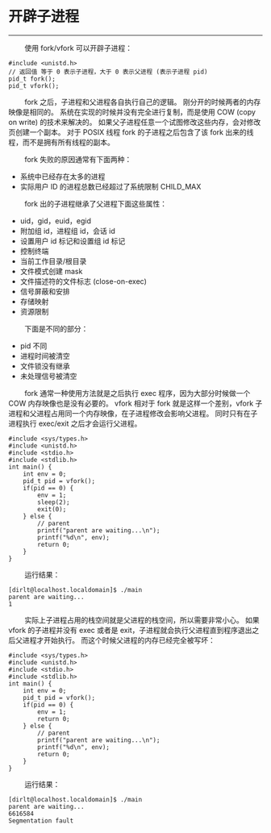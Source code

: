 # 开辟子进程
***

&emsp;&emsp;
使用 fork/vfork 可以开辟子进程：

    #include <unistd.h>
    // 返回值 等于 0 表示子进程，大于 0 表示父进程 (表示子进程 pid)
    pid_t fork();
    pid_t vfork();

&emsp;&emsp;
fork 之后，子进程和父进程各自执行自己的逻辑。
刚分开的时候两者的内存映像是相同的。
系统在实现的时候并没有完全进行复制，而是使用 COW (copy on write) 的技术来解决的。
如果父子进程任意一个试图修改这些内存，会对修改页创建一个副本。
对于 POSIX 线程 fork 的子进程之后包含了该 fork 出来的线程，而不是拥有所有线程的副本。

&emsp;&emsp;
fork 失败的原因通常有下面两种：

+ 系统中已经存在太多的进程
+ 实际用户 ID 的进程总数已经超过了系统限制 CHILD_MAX

&emsp;&emsp;
fork 出的子进程继承了父进程下面这些属性：

+ uid，gid，euid，egid
+ 附加组 id，进程组 id，会话 id
+ 设置用户 id 标记和设置组 id 标记
+ 控制终端
+ 当前工作目录/根目录
+ 文件模式创建 mask
+ 文件描述符的文件标志 (close-on-exec)
+ 信号屏蔽和安排
+ 存储映射
+ 资源限制

&emsp;&emsp;
下面是不同的部分：

+ pid 不同
+ 进程时间被清空
+ 文件锁没有继承
+ 未处理信号被清空

&emsp;&emsp;
fork 通常一种使用方法就是之后执行 exec 程序，因为大部分时候做一个 COW 内存映像也是没有必要的。
vfork 相对于 fork 就是这样一个差别，vfork 子进程和父进程占用同一个内存映像，在子进程修改会影响父进程。
同时只有在子进程执行 exec/exit 之后才会运行父进程。

    #include <sys/types.h>
    #include <unistd.h>
    #include <stdio.h>
    #include <stdlib.h>
    int main() {
        int env = 0;
        pid_t pid = vfork();
        if(pid == 0) {
            env = 1;
            sleep(2);
            exit(0);
        } else { 
            // parent
            printf("parent are waiting...\n");
            printf("%d\n", env);
            return 0;
        }
    }

&emsp;&emsp;
运行结果：

    [dirlt@localhost.localdomain]$ ./main
    parent are waiting...
    1

&emsp;&emsp;
实际上子进程占用的栈空间就是父进程的栈空间，所以需要非常小心。
如果 vfork 的子进程并没有 exec 或者是 exit，子进程就会执行父进程直到程序退出之后父进程才开始执行。
而这个时候父进程的内存已经完全被写坏：

    #include <sys/types.h>
    #include <unistd.h>
    #include <stdio.h>
    #include <stdlib.h>
    int main() {
        int env = 0;
        pid_t pid = vfork();
        if(pid == 0) {
            env = 1;
            return 0;
        } else { 
            // parent
            printf("parent are waiting...\n");
            printf("%d\n", env);
            return 0;
        }
    }

&emsp;&emsp;
运行结果：

    [dirlt@localhost.localdomain]$ ./main
    parent are waiting...
    6616584
    Segmentation fault
